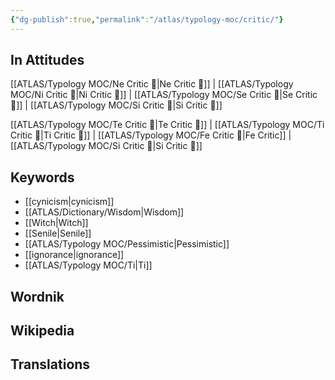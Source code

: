 ```yaml
---
{"dg-publish":true,"permalink":"/atlas/typology-moc/critic/"}
---
```



## In Attitudes

[[ATLAS/Typology MOC/Ne Critic 👵\|Ne Critic 👵]] | [[ATLAS/Typology MOC/Ni Critic 👵\|Ni Critic 👵]] | [[ATLAS/Typology MOC/Se Critic 👵\|Se Critic 👵]] | [[ATLAS/Typology MOC/Si Critic 👵\|Si Critic 👵]]

[[ATLAS/Typology MOC/Te Critic 👵\|Te Critic 👵]] | [[ATLAS/Typology MOC/Ti Critic 👵\|Ti Critic 👵]] | [[ATLAS/Typology MOC/Fe Critic 👵\|Fe Critic]] | [[ATLAS/Typology MOC/Si Critic 👵\|Si Critic 👵]]

## Keywords 
- [[cynicism\|cynicism]]
- [[ATLAS/Dictionary/Wisdom\|Wisdom]]
- [[Witch\|Witch]]
- [[Senile\|Senile]]
- [[ATLAS/Typology MOC/Pessimistic\|Pessimistic]]
- [[ignorance\|ignorance]]
- [[ATLAS/Typology MOC/Ti\|Ti]]

## Wordnik


## Wikipedia 


## Translations 